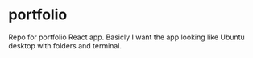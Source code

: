 # portfolio
Repo for portfolio React app. Basicly I want the app looking like Ubuntu desktop with folders and terminal.

